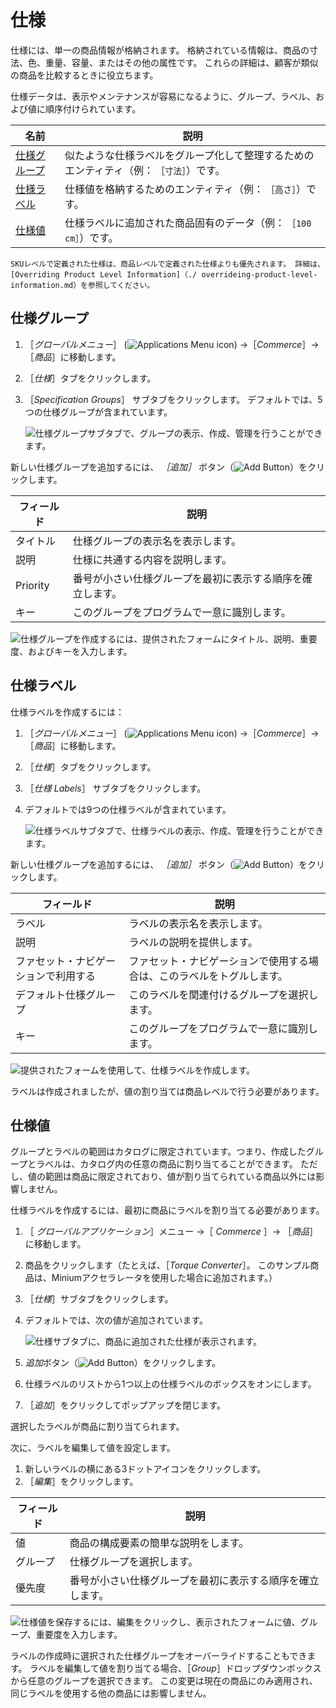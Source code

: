 # 仕様

仕様には、単一の商品情報が格納されます。 格納されている情報は、商品の寸法、色、重量、容量、またはその他の属性です。 これらの詳細は、顧客が類似の商品を比較するときに役立ちます。

仕様データは、表示やメンテナンスが容易になるように、グループ、ラベル、および値に順序付けられています。

| 名前                              | 説明                                            |
| ------------------------------- | --------------------------------------------- |
| [仕様グループ](#specification-groups) | 似たような仕様ラベルをグループ化して整理するためのエンティティ（例： `［寸法］`）です。 |
| [仕様ラベル](#specification-labels)  | 仕様値を格納するためのエンティティ（例： `［高さ］`）です。               |
| [仕様値](#specification-values)    | 仕様ラベルに追加された商品固有のデータ（例： `［100 cm］`）です。         |

```{note}
SKUレベルで定義された仕様は、商品レベルで定義された仕様よりも優先されます。 詳細は、[Overriding Product Level Information]（./ overrideing-product-level-information.md）を参照してください。
```

## 仕様グループ

1. ［_グローバルメニュー_］ (![Applications Menu icon](../../../images/icon-applications-menu.png)) →［_Commerce_］→［_商品_］に移動します。
1. ［_仕様_］タブをクリックします。
1. ［_Specification Groups_］ サブタブをクリックします。 デフォルトでは、5つの仕様グループが含まれています。

    ![仕様グループサブタブで、グループの表示、作成、管理を行うことができます。](./specifications/images/01.png)

新しい仕様グループを追加するには、 *［追加］* ボタン（![Add Button](../../../images/icon-add.png)）をクリックします。

| フィールド    | 説明                            |
| -------- | ----------------------------- |
| タイトル     | 仕様グループの表示名を表示します。             |
| 説明       | 仕様に共通する内容を説明します。              |
| Priority | 番号が小さい仕様グループを最初に表示する順序を確立します。 |
| キー       | このグループをプログラムで一意に識別します。        |

![仕様グループを作成するには、提供されたフォームにタイトル、説明、重要度、およびキーを入力します。](./specifications/images/02.png)

## 仕様ラベル

仕様ラベルを作成するには：

1. ［_グローバルメニュー_］ (![Applications Menu icon](../../../images/icon-applications-menu.png)) →［_Commerce_］→［_商品_］に移動します。
1. ［_仕様_］タブをクリックします。
1. ［_仕様 Labels_］ サブタブをクリックします。
1. デフォルトでは9つの仕様ラベルが含まれています。

    ![仕様ラベルサブタブで、仕様ラベルの表示、作成、管理を行うことができます。](./specifications/images/03.png)

新しい仕様グループを追加するには、 *［追加］* ボタン（![Add Button](../../../images/icon-add.png)）をクリックします。

| フィールド              | 説明                                  |
| ------------------ | ----------------------------------- |
| ラベル                | ラベルの表示名を表示します。                      |
| 説明                 | ラベルの説明を提供します。                       |
| ファセット・ナビゲーションで利用する | ファセット・ナビゲーションで使用する場合は、このラベルをトグルします。 |
| デフォルト仕様グループ        | このラベルを関連付けるグループを選択します。              |
| キー                 | このグループをプログラムで一意に識別します。              |

![提供されたフォームを使用して、仕様ラベルを作成します。](./specifications/images/04.png)

ラベルは作成されましたが、値の割り当ては商品レベルで行う必要があります。

## 仕様値

 グループとラベルの範囲はカタログに限定されています。つまり、作成したグループとラベルは、カタログ内の任意の商品に割り当てることができます。 ただし、値の範囲は商品に限定されており、値が割り当てられている商品以外には影響しません。

 仕様ラベルを作成するには、最初に商品にラベルを割り当てる必要があります。

1. ［ _グローバルアプリケーション_］メニュー →［ _Commerce_ ］→ ［_商品_］に移動します。
1. 商品をクリックします（たとえば、［_Torque Converter_］。 このサンプル商品は、Miniumアクセラレータを使用した場合に追加されます。）
1. ［_仕様_］サブタブをクリックします。
1. デフォルトでは、次の値が追加されています。

    ![仕様サブタブに、商品に追加された仕様が表示されます。](./specifications/images/05.png)

1. *追加*ボタン（![Add Button](../../../images/icon-add.png)）をクリックします。
1. 仕様ラベルのリストから1つ以上の仕様ラベルのボックスをオンにします。
1. ［_追加_］をクリックしてポップアップを閉じます。

選択したラベルが商品に割り当てられます。

次に、ラベルを編集して値を設定します。

1. 新しいラベルの横にある3ドットアイコンをクリックします。
1. ［_編集_］をクリックします。

| フィールド | 説明                            |
| ----- | ----------------------------- |
| 値     | 商品の構成要素の簡単な説明をします。            |
| グループ  | 仕様グループを選択します。                 |
| 優先度   | 番号が小さい仕様グループを最初に表示する順序を確立します。 |

![仕様値を保存するには、編集をクリックし、表示されたフォームに値、グループ、重要度を入力します。](./specifications/images/06.png)

ラベルの作成時に選択された仕様グループをオーバーライドすることもできます。 ラベルを編集して値を割り当てる場合、［_Group_］ドロップダウンボックスから任意のグループを選択できます。 この変更は現在の商品にのみ適用され、同じラベルを使用する他の商品には影響しません。
